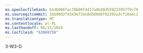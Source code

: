 ```yaml
---
ms.openlocfilehash: b1db086fac78b00f4d17a8b49d559233957f9c79
ms.sourcegitcommit: 1bb00d2f4343e73ae8d58668f02297a3cf10a4c1
ms.translationtype: MT
ms.contentlocale: pl-PL
ms.lasthandoff: 06/15/2019
ms.locfileid: "63869756"
---
```

<span data-ttu-id="87bfe-101">3-W</span><span class="sxs-lookup"><span data-stu-id="87bfe-101">3-D</span></span>